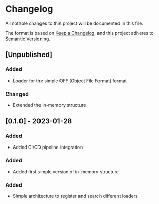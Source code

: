 # Changelog

All notable changes to this project will be documented in this file.

The format is based on [Keep a Changelog](https://keepachangelog.com/en/1.0.0/),
and this project adheres to [Semantic Versioning](https://semver.org/spec/v2.0.0.html).

## [Unpublished]

### Added
- Loader for the simple OFF (Object File Format) format 

### Changed
- Extended the in-memory structure

## [0.1.0] - 2023-01-28

### Added

- Added CI/CD pipeline integration

### Added

- Added first simple version of in-memory structure

### Added

- Simple architecture to register and search different loaders